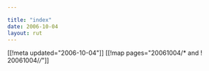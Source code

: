 ```yaml
---

title: "index"
date: 2006-10-04
layout: rut
---
```


[[!meta updated="2006-10-04"]]
[[!map pages="20061004/* and ! 20061004/*/*"]]
